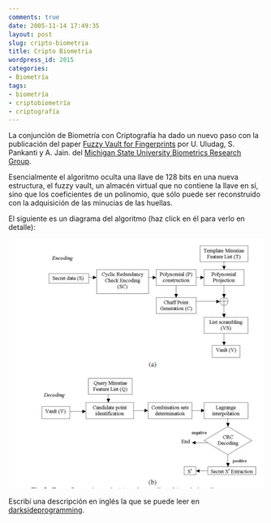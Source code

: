 ```yaml
---
comments: true
date: 2005-11-14 17:49:35
layout: post
slug: cripto-biometria
title: Cripto Biometria
wordpress_id: 2015
categories:
- Biometría
tags:
- biometría
- criptobiometría
- criptografía
---
```


La conjunción de Biometría con Criptografía ha dado un nuevo paso con la publicación del paper [Fuzzy Vault for Fingerprints](http://biometrics.cse.msu.edu/fuzzy-fingerprint-avbpa05.pdf) por U. Uludag, S. Pankanti y A. Jain. del [Michigan State University Biometrics Research Group](http://biometrics.cse.msu.edu/index.html).

Esencialmente el algoritmo oculta una llave de 128 bits en una nueva estructura, el fuzzy vault, un almacén virtual que no contiene la llave en sí, sino que los coeficientes de un polinomio, que sólo puede ser reconstruido con la adquisición de las minucias de las huellas.

El siguiente es un diagrama del algoritmo (haz click en él para verlo en detalle):


![](fuzzy-fingerprint-vault.png)

Escribí una descripción en inglés la que se puede leer en [darksideprogramming](http://web.archive.org/web/20060616110839/http://www.darksideprogramming.net/2005/11/the_keys_in_your_fingers.html).
